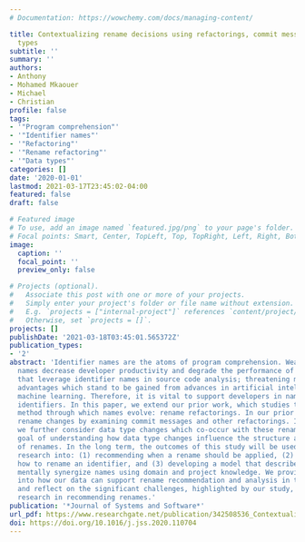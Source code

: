 ```yaml
---
# Documentation: https://wowchemy.com/docs/managing-content/

title: Contextualizing rename decisions using refactorings, commit messages, and data
  types
subtitle: ''
summary: ''
authors:
- Anthony
- Mohamed Mkaouer
- Michael
- Christian
profile: false
tags:
- '"Program comprehension"'
- '"Identifier names"'
- '"Refactoring"'
- '"Rename refactoring"'
- '"Data types"'
categories: []
date: '2020-01-01'
lastmod: 2021-03-17T23:45:02-04:00
featured: false
draft: false

# Featured image
# To use, add an image named `featured.jpg/png` to your page's folder.
# Focal points: Smart, Center, TopLeft, Top, TopRight, Left, Right, BottomLeft, Bottom, BottomRight.
image:
  caption: ''
  focal_point: ''
  preview_only: false

# Projects (optional).
#   Associate this post with one or more of your projects.
#   Simply enter your project's folder or file name without extension.
#   E.g. `projects = ["internal-project"]` references `content/project/deep-learning/index.md`.
#   Otherwise, set `projects = []`.
projects: []
publishDate: '2021-03-18T03:45:01.565372Z'
publication_types:
- '2'
abstract: 'Identifier names are the atoms of program comprehension. Weak identifier
  names decrease developer productivity and degrade the performance of automated approaches
  that leverage identifier names in source code analysis; threatening many of the
  advantages which stand to be gained from advances in artificial intelligence and
  machine learning. Therefore, it is vital to support developers in naming and renaming
  identifiers. In this paper, we extend our prior work, which studies the primary
  method through which names evolve: rename refactorings. In our prior work, we contextualize
  rename changes by examining commit messages and other refactorings. In this extension,
  we further consider data type changes which co-occur with these renames, with a
  goal of understanding how data type changes influence the structure and semantics
  of renames. In the long term, the outcomes of this study will be used to support
  research into: (1) recommending when a rename should be applied, (2) recommending
  how to rename an identifier, and (3) developing a model that describes how developers
  mentally synergize names using domain and project knowledge. We provide insights
  into how our data can support rename recommendation and analysis in the future,
  and reflect on the significant challenges, highlighted by our study, for future
  research in recommending renames.'
publication: '*Journal of Systems and Software*'
url_pdf: https://www.researchgate.net/publication/342508536_Contextualizing_rename_decisions_using_refactorings_commit_messages_and_data_types
doi: https://doi.org/10.1016/j.jss.2020.110704
---
```

